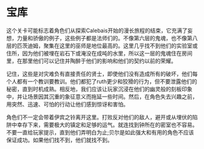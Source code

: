 # 宝库

这个关卡可能标志着角色们从探索Calebais开始的漫长旅程的结束，它充满了妄想，力量和骄傲的例子，这些例子都是法师们的。不像第六层的鬼魂，也不像第八层的匹茨迪姆，聚集在这里的巫师是地位最高的。这里几乎找不到他们的实验室或住所，因为他们被埋在岩石下或淹没在成吨的水里，所以这一层的鬼魂住在房间里，在那里他们可以记住并陶醉于他们的影响和他们的契约以前的荣耀。

记住，这些是对灾难负有直接责任的贤士，即使他们没有造成所有的破坏，他们每个人都有一个教训要教训。他们都犯了ruth更少和狡猾的行为，但不要泄露他们的秘密，直到时机成熟。相反地，我们应该让玩家沉浸在他们的幽灵般的刻板印象中，并让场景因其沉重的象征意义而拖延一些时间。然后，在角色失去兴趣之前，用突然、迅速、可怕的行动让他们感到惊讶和害怕。

角色们不一定会带着伊宾之铃离开这里。打败反对他们的敌人，避开或从埋伏的陷阱中幸存下来，需要极大的镇定和足够的运气。就连找到钟所在的密室也不容易。不要一直给玩家提示，直到他们弄明白为止;贝尔是如此强大和有用的角色不应该保证成功。如果他们找不到，他们就找不到。
